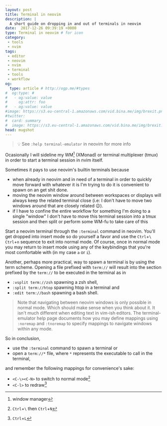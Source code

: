 ```yaml
---
layout: post
title: Terminal in neovim
description: |
  A short guide on dropping in and out of terminals in neovim
date:  2017-12-26 09:39:19 +0000
type: Terminal in neovim # for icon
category:
 - tools
 - nvim
tags:
 - editor
 - neovim
 - nvim
 - terminal
 - tools
 - workflow
og:
  type: article # http://ogp.me/#types
#  og:type: # 
#   - og:value: value
#     og:attr: foo
#   - og:value: value
#image: https://s3.eu-central-1.amazonaws.com/vid.bina.me/img/brexit.png
#twitter:
#  card: summary
#  image: https://s3.eu-central-1.amazonaws.com/vid.bina.me/img/brexit.png
head: mugshot
---
```


> :bulb: See `:help terminal-emulator` in neovim for more info

Ocasionally I will sideline my WM[^wm] (XMonad) or terminal multiplexer (tmux) in
order to start a terminal session in nvim itself.

Sometimes it pays to use neovim's builtin terminals because

 - when already in neovim and in need of a terminal in order to quickly move
 forward with whatever it is I'm trying to do it is convenient to spawn on an
 get shit done.
 - moving the neovim window around between workspaces or displays will always
 keep the related terminal close (i.e: I don't have to move two windows around
 that are closely related :wink:).
 - if I have to confine the entire workflow for something I'm doing to a
 single "window" I don't have to move this terminal session into a tmux session
 and then split or perform some WM-fu to take care of this

Start a neovim terminal through the `:terminal` command in neovim. You'll get
dropped into insert mode so do yourself a favor and use the
`Ctrl`+`\` `Ctrl`+`n` sequence to exit into normal mode. Of course, once in
normal mode you may return to insert mode using any of the keybindings that
you're most comfortable with (in my case `a` or `i`).

Another, perhaps more practical, way to spawn a terminal is by using the
term scheme. Opening a file prefixed with `term://` will result into the section
prefixed by the `term://` to be executed in the terminal as in
 - `:vsplit term://zsh` spawning a zsh shell,
 - `:split term://htop` spawning htop in a terminal and
 - `:edit term://bash` spawning a bash shell.

> Note that navigating between neovim windows is only possible in normal mode.
Which should make sense when you think about it. It isn't much different when
editing text in vim-ish editors. The terminal-emulator help page documents how
you may define mappings using `:noremap` and `:tnoremap` to specify mappings to
navigate windows within any mode.

So in conclusion,
 - use the `:terminal` command to spawn a terminal or
 - open a `term://*` file, where `*` represents the executable to call in the
 terminal,

and remember the following mappings for convenience's sake:

 - `<C-\><C-N>` to switch to normal mode[^cdashcn]
 - `<C-l>` to redraw[^cl]

[https://codeyarns.com/2010/11/26/how-to-view-variables-in-vim/]: next

[^wm]: window manager
[^cdashcn]: `Ctrl`+`\` then `Ctrl`+`N`
[^cl]: `Ctrl`+`L`
